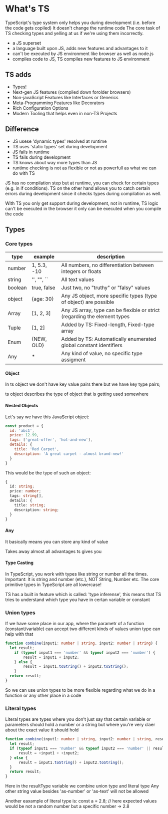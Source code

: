 # What's TS

TypeScript's type system only helps you during development (i.e. before the code gets copiled)
It doesn't change the runtime code
The core task of TS checking types and yelling at us if we're using them incorrectly.

- a JS superset
- a language built upon JS, adds new features and advantages to it
- can't be executed by JS environment like browser as well as node.js
- compiles code to JS, TS compiles new features to JS environment

## TS adds

- Types!
- Next-gen JS features (compiled down forolder browsers)
- Non-javaScript Features like Interfaces or Generics
- Meta-Programming Features like Decorators
- Rich Configuration Options
- Modern Tooling that helps even in non-TS Projects

## Difference

- JS usese 'dynamic types' resolved at runtime
- TS uses 'static types' set during development
- JS fails in runtime
- TS fails during development
- TS knows about way more types than JS
- runtime checking is not as flexible or not as powerfull as what we can do with TS

JS has no compilation step but at runtime, you can check for certain types (e.g. in if conditions). TS on the other hand allows you to catch certain errors during development since it checks types during compilation as well.

With TS you only get support during development, not in runtime, TS logic can't be executed in the browser it only can be executed when you compile the code

## Types

### Core types

| type |  example  | description |
|---------|----------------|------------------------------------------------------------|
|number|1, 5.3, -10 |All numbers, no differentiation between integers or floats|
| string  | '', "", `` | All text values                                            |
| boolean | true, false    | Just two, no "truthy" or "falsy" values                    |
|object|{age: 30}|Any JS object, more specific types (type of object) are possible|
|Array|[1, 2, 3]|Any JS array, type can be flexible or strict (regarding the element types|
|Tuple|[1, 2]|Added by TS: Fixed-length, Fixed-type array|
|Enum|{NEW, OLD}|Added by TS: Automatically enumerated global constant identifiers|
|Any|*|Any kind of value, no specific type assigment|

#### Object

In ts object we don't have key value pairs there but we have key type pairs;

ts object describes the type of object that is getting used somewhere

#### Nested Objects

Let's say we have this JavaScript object:

```js
const product = {
  id: 'abc1',
  price: 12.99,
  tags: ['great-offer', 'hot-and-new'],
  details: {
    title: 'Red Carpet',
    description: 'A great carpet - almost brand-new!'
  }
}
```

This would be the type of such an object:

```ts
{
  id: string;
  price: number;
  tags: string[],
  details: {
    title: string; 
    description: string;
  }
}
```

#### Any

It basically means you can store any kind of value

Takes away almost all advantages ts gives you

#### Type Casting

In TypeScript, you work with types like string or number all the times.
Important: It is string and number (etc.), NOT String, Number etc.
The core primitive types in TypeScript are all lowercase!

TS has a built in feature which is called: 'type inferense', this means that TS tries to understand which type you have in certan variable or constant

### Union types

If we have some place in our app, where the parametr of a function (constant/variable) can accept two different kinds of values
union type can help with that

```ts
function combine(input1: number | string, input2: number | string) {
  let result;
    if (typeof input1 === 'number' && typeof input2 === 'number') {
        result = input1 + input2;
    } else {
        result = input1.toString() + input2.toString();
    }
  return result;
}  
```

So we can use union types to be more flexible regarding what we do in a function or any other place in a code

### Literal types

Literal types are types where you don't just say that certain variable or parameters should hold a number or a string
but where you're very claer about the exact value it should hold

```ts
function combine(input1: number | string, input2: number | string, resultType: 'as-number' | 'as-text') {
  let result;
  if (typeof input1 === 'number' && typeof input2 === 'number' || resultType === 'as-number') {
      result = +input1 + +input2;
  } else {
      result = input1.toString() + input2.toString();
  }
  return result;
}  
```

Here in the resultType variable we combine union type and literal type
Any other string value besides 'as-number' or 'as-text' will not be allowed

Another eaxample of literal type is:
const a = 2.8; // here expected values would be not a random number but a specific number -> 2.8
